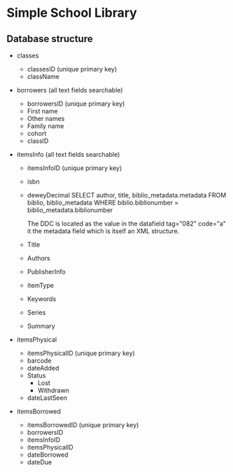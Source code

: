 # Simple School Library

## Database structure

- classes
  - classesID (unique primary key)
  - className

- borrowers (all text fields searchable)
  - borrowersID (unique primary key)
  - First name
  - Other names
  - Family name
  - cohort
  - classID

- itemsInfo (all text fields searchable)
  - itemsInfoID  (unique primary key)
  - isbn
  - deweyDecimal
      SELECT
        author, title, biblio_metadata.metadata
      FROM biblio, biblio_metadata
      WHERE biblio.biblionumber = biblio_metadata.biblionumber

      The DDC is located as the value in the datafield tag="082" code="a"
      it the metadata field which is itself an XML structure.

  - Title
  - Authors
  - PublisherInfo
  - itemType
  - Keywords
  - Series
  - Summary

- itemsPhysical
  - itemsPhysicalID (unique primary key)
  - barcode
  - dateAdded
  - Status
    - Lost
    - Withdrawn
  - dateLastSeen

- itemsBorrowed
  - itemsBorrowedID (unique primary key)
  - borrowersID
  - itemsInfoID
  - itemsPhysicalID
  - dateBorrowed
  - dateDue

